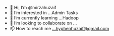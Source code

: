 - 👋 Hi, I’m @mirzahuzaif
- 👀 I’m interested in ...Admin Tasks
- 🌱 I’m currently learning ...Hadoop
- 💞️ I’m looking to collaborate on ...
- 📫 How to reach me ...hyphenhuzaif@gmail.com

<!---
mirzahuzaif/mirzahuzaif is a ✨ special ✨ repository because its `README.md` (this file) appears on your GitHub profile.
You can click the Preview link to take a look at your changes.
--->
